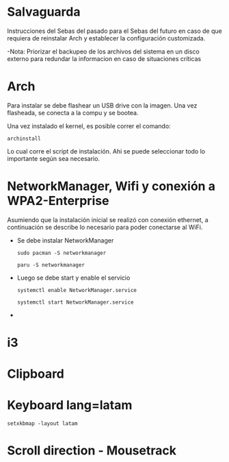 # Salvaguarda
Instrucciones del Sebas del pasado para el Sebas del futuro en caso de que requiera de reinstalar Arch y establecer la configuración customizada.

-Nota: Priorizar el backupeo de los archivos del sistema en un disco externo para redundar la informacion en caso de situaciones críticas

# Arch
Para instalar se debe flashear un USB drive con la imagen. Una vez flasheada, se conecta a la compu y se bootea.

Una vez instalado el kernel, es posible correr el comando:

```
archinstall
```
Lo cual corre el script de instalación. Ahi se puede seleccionar todo lo importante según sea necesario. 

# NetworkManager, Wifi y conexión a WPA2-Enterprise
Asumiendo que la instalación inicial se realizó con conexión ethernet, a continuación se describe lo necesario para poder conectarse al WiFi.

- Se debe instalar NetworkManager
  ```
  sudo pacman -S networkmanager
  ```
  
  ```
  paru -S networkmanager
  ```
- Luego se debe start y enable el servicio
  ```
  systemctl enable NetworkManager.service
  ```
  ```
  systemctl start NetworkManager.service
  ```
- 


# i3

# Clipboard

# Keyboard lang=latam
```
setxkbmap -layout latam
```

# Scroll direction - Mousetrack
